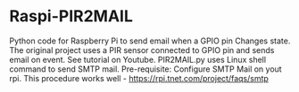 # Raspi-PIR2MAIL
Python code for Raspberry Pi to send email when a GPIO pin Changes state.  
The original project uses a PIR sensor connected to GPIO pin and sends email on event.
See tutorial on Youtube.  PIR2MAIL.py uses Linux shell command to send SMTP mail.
Pre-requisite:  Configure SMTP Mail on yout rpi.  This procedure works well  -  https://rpi.tnet.com/project/faqs/smtp
